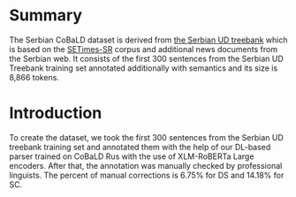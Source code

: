# Summary

The Serbian CoBaLD dataset is derived from [the Serbian UD treebank](https://github.com/UniversalDependencies/UD_Serbian-SET) which is based on the [SETimes-SR](http://hdl.handle.net/11356/1200) corpus and additional news documents from the Serbian web. It consists of the first 300 sentences from the Serbian UD Treebank training set annotated additionally with semantics and its size is 8,866 tokens.

# Introduction

To create the dataset, we took the first 300 sentences from the Serbian UD treebank training set and annotated them with the help of our DL-based parser trained on CoBaLD Rus with the use of XLM-RoBERTa Large encoders. After that, the annotation was manually checked by professional linguists. The percent of manual corrections is 6.75% for DS and 14.18% for SC. 
